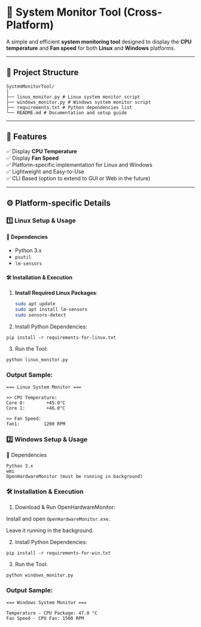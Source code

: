 # 🔧 System Monitor Tool (Cross-Platform)

A simple and efficient **system monitoring tool** designed to display the **CPU temperature** and **Fan speed** for both **Linux** and **Windows** platforms.

---

## 📂 Project Structure
```
SystemMonitorTool/
│
├── linux_monitor.py # Linux system monitor script
├── windows_monitor.py # Windows system monitor script
├── requirements.txt # Python dependencies list
└── README.md # Documentation and setup guide
```

---

## 🚀 Features

✅ Display **CPU Temperature**  
✅ Display **Fan Speed**  
✅ Platform-specific implementation for Linux and Windows  
✅ Lightweight and Easy-to-Use  
✅ CLI Based (option to extend to GUI or Web in the future)

---

## ⚙️ Platform-specific Details

### 1️⃣ **Linux Setup & Usage**

#### 📌 **Dependencies**

- Python 3.x
- `psutil`
- `lm-sensors`

#### 🛠️ **Installation & Execution**

1. **Install Required Linux Packages**:
   ```bash
   sudo apt update
   sudo apt install lm-sensors
   sudo sensors-detect

2. Install Python Dependencies:
```
pip install -r requirements-for-linux.txt
```

3. Run the Tool:

```
python linux_monitor.py
```
### Output Sample:
```
=== Linux System Monitor ===

>> CPU Temperature:
Core 0:        +45.0°C  
Core 1:        +46.0°C  

>> Fan Speed:
fan1:         1200 RPM
```

### 2️⃣ Windows Setup & Usage

📌 Dependencies

```
Python 3.x
wmi
OpenHardwareMonitor (must be running in background)
```

### 🛠️ Installation & Execution

1. Download & Run OpenHardwareMonitor:

Install and open ```OpenHardwareMonitor.exe.```

Leave it running in the background.

2. Install Python Dependencies:
```
pip install -r requirements-for-win.txt
```
3. Run the Tool:
```
python windows_monitor.py
```
### Output Sample:
```
=== Windows System Monitor ===

Temperature - CPU Package: 47.0 °C
Fan Speed - CPU Fan: 1500 RPM
```
